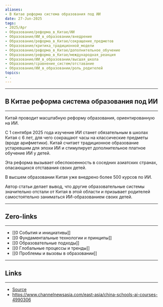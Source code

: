 ```yaml
---
aliases: 
- В Китае реформа система образования под ИИ 
date: 27-Jun-2025
tags:
- 2025/Apr
- Образование/реформа_в_Китае/ИИ
- Образование/ИИ_в_образовании/внедрение
- Образование/реформа_в_Китае/сокращение_предметов
- Образование/критика_традиционной_модели
- Образование/реформа_в_Китае/дополнительное_обучение
- Образование/реформа_в_Китае/международная_реакция
- Образование/ИИ_в_образовании/высшая_школа
- Образование/сравнение_систем/отставание
- Образование/ИИ_в_образовании/роль_родителей
topics:
- .
---
```

-----
##  В Китае реформа система образования под ИИ 
-----
Китай проводит масштабную реформу образования, ориентированную на ИИ.

С 1 сентября 2025 года изучение ИИ станет обязательным в школах Китая с 6 лет, для чего сокращают часы на классические предметы (вроде арифметики). Китай считает традиционное образование устаревшим для эпохи ИИ и стимулирует дополнительное платное обучение ИИ у детей.

Эта реформа вызывает обеспокоенность в соседних азиатских странах, опасающихся отставания своих детей.

В высшем образовании Китая уже внедрено более 500 курсов по ИИ.

Автор статьи делает вывод, что другие образовательные системы значительно отстали от Китая в этой области и призывает родителей самостоятельно заниматься ИИ-образованием своих детей.

---
## Zero-links
---
- [[0 События и инициативы]]
- [[0 Фундаментальные технологии и принципы]]
- [[0 Образовательные подходы]]
- [[0 Глобальные процессы и тренды]]
- [[0 Проблемы и вызовы в образовании]]

---
## Links
---
- [Source](https://t.me/turboproject/1552)
- https://www.channelnewsasia.com/east-asia/china-schools-ai-courses-4990306